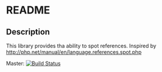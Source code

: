 README
======

Description
-----------
This library provides tha ability to spot references. Inspired by http://php.net/manual/en/language.references.spot.php


Master: [![Build Status](https://travis-ci.org/jeroenvdheuvel/reference-spotting.svg?branch=master)](https://travis-ci.org/jeroenvdheuvel/reference-spotting)
